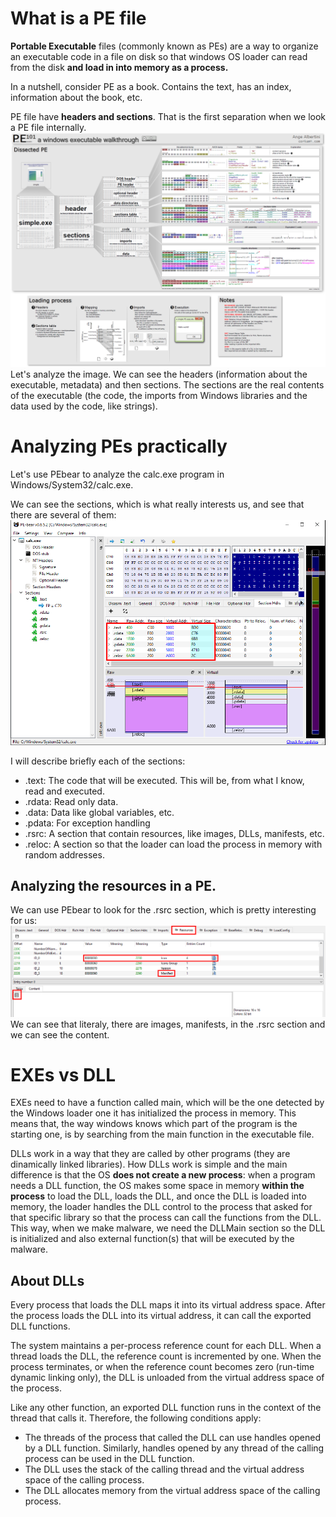 # What is a PE file
**Portable Executable** files (commonly known as PEs) are a way to organize an executable code in a file on disk so that windows OS loader can read from the disk **and load in into memory as a process.**

In a nutshell, consider PE as a book. Contains the text, has an index, information about the book, etc. 

PE file have **headers and sections**. That is the first separation when we look a PE file internally.
![](attachments/Pasted%20image%2020240210094511.png)
Let's analyze the image. We can see the headers (information about the executable, metadata) and then sections. The sections are the real contents of the executable (the code, the imports from Windows libraries and the data used by the code, like strings).

# Analyzing PEs practically
Let's use PEbear to analyze the calc.exe program in Windows/System32/calc.exe.

We can see the sections, which is what really interests us, and see that there are several of them:
![](attachments/Pasted%20image%2020240210095559.png)

I will describe briefly each of the sections:
- .text: The code that will be executed. This will be, from what I know, read and executed.
- .rdata: Read only data.
- .data: Data like global variables, etc. 
- .pdata: For exception handling
- .rsrc: A section that contain resources, like images, DLLs, manifests, etc. 
- .reloc: A section so that the loader can load the process in memory with random addresses.

## Analyzing the resources in a PE.
We can use PEbear to look for the .rsrc section, which is pretty interesting for us:
![](attachments/Pasted%20image%2020240210095820.png)
We can see that literaly, there are images, manifests, in the .rsrc section and we can see the content.

# EXEs vs DLL
EXEs need to have a function called main, which will be the one detected by the Windows loader one it has initialized the process in memory. This means that, the way windows knows which part of the program is the starting one, is by searching from the main function in the executable file.

DLLs work in a way that they are called by other programs (they are dinamically linked libraries). How DLLs work is simple and the main difference is that the OS **does not create a new process**: when a program needs a DLL function, the OS makes some space in memory **within the process** to load the DLL, loads the DLL, and once the DLL is loaded into memory, the loader handles the DLL control to the process that asked for that specific library so that the process can call the functions from the DLL. This way, when we make malware, we need the DLLMain section so the DLL is initialized and also external function(s) that will be executed by the malware.

## About DLLs

Every process that loads the DLL maps it into its virtual address space. After the process loads the DLL into its virtual address, it can call the exported DLL functions.

The system maintains a per-process reference count for each DLL. When a thread loads the DLL, the reference count is incremented by one. When the process terminates, or when the reference count becomes zero (run-time dynamic linking only), the DLL is unloaded from the virtual address space of the process.

Like any other function, an exported DLL function runs in the context of the thread that calls it. Therefore, the following conditions apply:

- The threads of the process that called the DLL can use handles opened by a DLL function. Similarly, handles opened by any thread of the calling process can be used in the DLL function.
- The DLL uses the stack of the calling thread and the virtual address space of the calling process.
- The DLL allocates memory from the virtual address space of the calling process.
